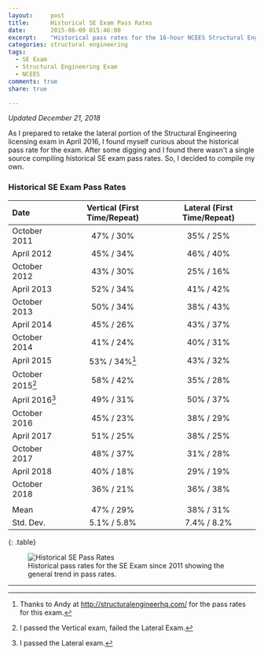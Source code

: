 ```yaml
---
layout:     post
title:      Historical SE Exam Pass Rates
date:       2015-06-09 015:46:00
excerpt:    "Historical pass rates for the 16-hour NCEES Structural Engineering (SE) licensing exam."
categories: structural engineering
tags:
  - SE Exam
  - Structural Engineering Exam
  - NCEES
comments: true
share: true

---
```


_Updated December 21, 2018_

As I prepared to retake the lateral portion of the Structural Engineering licensing exam in April 2016, I found myself curious about the historical pass rate for the exam. After some digging and I found there wasn't a single source compiling historical SE exam pass rates. So, I decided to compile my own.

### Historical SE Exam Pass Rates

| Date | Vertical (First Time/Repeat) | Lateral (First Time/Repeat) |
|:--------|:-------:|:--------:|
| October 2011   | 47% / 30%   | 35% / 25%  |
| April 2012   | 45% / 34%   | 46% / 40%   |
| October 2012   | 43% / 30% | 25% / 16%   |  
| April 2013   |  52% / 34%   | 41% / 42%   |
| October 2013   | 50% / 34% | 38% / 43%   |  
| April 2014   |  45% / 26%   | 43% / 37%   |
| October 2014   | 41% / 24% | 40% / 31%   |  
| April 2015   |  53% / 34%[^1]   | 43% / 32%   |
| October 2015[^2]   | 58% / 42% | 35% / 28%   |  
| April 2016[^3]   |  49% / 31%  | 50% / 37%   |
| October 2016   | 45% / 23% | 38% / 29%   |  
| April 2017   |  51% / 25%   | 38% / 25%   |
| October 2017   | 48% / 37% | 31% / 28%   |  
| April 2018   |  40% / 18%   | 29% / 19%   |
| October 2018   |  36% / 21%   | 36% / 38%   |
|              |             |             |
| Mean         | 47% / 29%   | 38% / 31%   |
| Std. Dev.    | 5.1% / 5.8% | 7.4% / 8.2% |
{: .table}

<figure>
  <img src="{{ site.url }}/images/SEPass.PNG" alt="Historical SE Pass Rates">
	<figcaption>Historical pass rates for the SE Exam since 2011 showing the general trend in pass rates.</figcaption>
</figure>


---
[^1]: Thanks to Andy at http://structuralengineerhq.com/ for the pass rates for this exam.
[^2]: I passed the Vertical exam, failed the Lateral Exam.
[^3]: I passed the Lateral exam.

